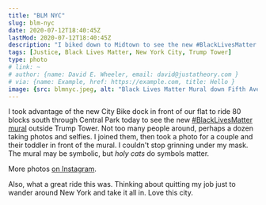 ```yaml
---
title: "BLM NYC"
slug: blm-nyc
date: 2020-07-12T18:40:45Z
lastMod: 2020-07-12T18:40:45Z
description: "I biked down to Midtown to see the new #BlackLivesMatter street art in front of Trump Tower."
tags: [Justice, Black Lives Matter, New York City, Trump Tower]
type: photo
# link: ~
# author: {name: David E. Wheeler, email: david@justatheory.com }
# via: {name: Example, href: https://example.com, title: Hello }
image: {src: blmnyc.jpeg, alt: "Black Lives Matter Mural down Fifth Avenue in front of Trump Tower in New York City", caption: "#BlackLivesMatter #NewYorkCity", copyright: 2020 David E. Wheeler }
---
```


I took advantage of the new City Bike dock in front of our flat to ride 80
blocks south through Central Park today to see the new [#BlackLivesMatter mural]
outside Trump Tower. Not too many people around, perhaps a dozen taking photos
and selfies. I joined them, then took a photo for a couple and their toddler in
front of the mural. I couldn't stop grinning under my mask. The mural may be
symbolic, but *holy cats* do symbols matter.

More photos [on Instagram].

Also, what a great ride this was. Thinking about quitting my job just to wander
around New York and take it all in. Love this city.

  [#BlackLivesMatter mural]:
    https://nymag.com/intelligencer/2020/07/black-lives-matter-painted-on-street-outside-trump-tower.html
    "‘Black Lives Matter’ Painted on Fifth Avenue Outside Trump Tower"
  [on Instagram]: https://www.instagram.com/p/CCjMEw-ptAg/
